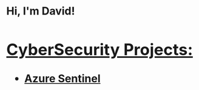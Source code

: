 <h1>Hi, I'm David! <br/><a  <a href="https://www.linkedin.com/in/joshmadakor/">
<h2> CyberSecurity Projects:</h2>

- <b> [Azure Sentinel](https://github.com/Davidosorio55/Azure-Sentinel-SIEM-)
